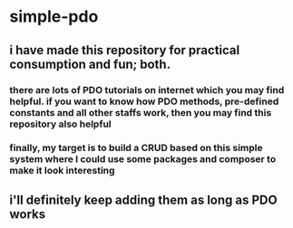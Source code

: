 # simple-pdo
## i have made this repository for practical consumption and fun; both.
### there are lots of PDO tutorials on internet which you may find helpful. if you want to know how PDO methods, pre-defined constants and all other staffs work, then you may find this repository also helpful
### finally, my target is to build a CRUD based on this simple system where I could use some packages and composer to make it look interesting
## i'll definitely keep adding them as long as PDO works
